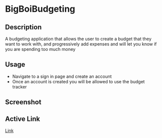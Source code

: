 # BigBoiBudgeting
## Description
A budgeting application that allows the user to create a budget that they want to work with, and progressively add expenses and will let you know if you are spending too much money
## Usage
* Navigate to a sign in page and create an account
* Once an account is created you will be allowed to use the budget tracker
## Screenshot
## Active Link
[Link](https://big-boi-budgeting.herokuapp.com)
